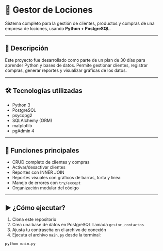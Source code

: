 # 🧴 Gestor de Lociones

Sistema completo para la gestión de clientes, productos y compras de una empresa de lociones, usando **Python + PostgreSQL**.

---

## 🧠 Descripción

Este proyecto fue desarrollado como parte de un plan de 30 días para aprender Python y bases de datos. Permite gestionar clientes, registrar compras, generar reportes y visualizar gráficas de los datos.

---

## 🛠 Tecnologías utilizadas

- Python 3
- PostgreSQL
- psycopg2
- SQLAlchemy (ORM)
- matplotlib
- pgAdmin 4

---

## 🔑 Funciones principales

- CRUD completo de clientes y compras
- Activar/desactivar clientes
- Reportes con INNER JOIN
- Reportes visuales con gráficos de barras, torta y línea
- Manejo de errores con `try/except`
- Organización modular del código

---

## ▶️ ¿Cómo ejecutar?

1. Clona este repositorio
2. Crea una base de datos en PostgreSQL llamada `gestor_contactos`
3. Ajusta tu contraseña en el archivo de conexión
4. Ejecuta el archivo `main.py` desde la terminal:

```bash
python main.py
```
